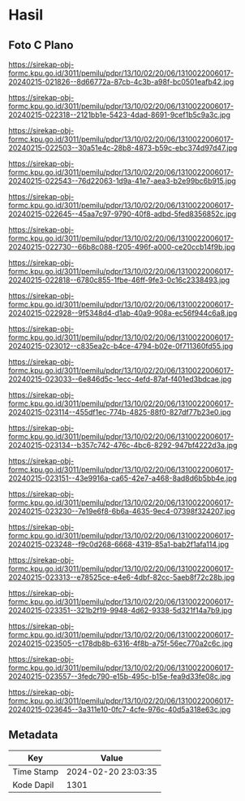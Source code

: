 # Hasil

## Foto C Plano

https://sirekap-obj-formc.kpu.go.id/3011/pemilu/pdpr/13/10/02/20/06/1310022006017-20240215-021826--8d66772a-87cb-4c3b-a98f-bc0501eafb42.jpg

https://sirekap-obj-formc.kpu.go.id/3011/pemilu/pdpr/13/10/02/20/06/1310022006017-20240215-022318--2121bb1e-5423-4dad-8691-9cef1b5c9a3c.jpg

https://sirekap-obj-formc.kpu.go.id/3011/pemilu/pdpr/13/10/02/20/06/1310022006017-20240215-022503--30a51e4c-28b8-4873-b59c-ebc374d97d47.jpg

https://sirekap-obj-formc.kpu.go.id/3011/pemilu/pdpr/13/10/02/20/06/1310022006017-20240215-022543--76d22063-1d9a-41e7-aea3-b2e99bc6b915.jpg

https://sirekap-obj-formc.kpu.go.id/3011/pemilu/pdpr/13/10/02/20/06/1310022006017-20240215-022645--45aa7c97-9790-40f8-adbd-5fed8356852c.jpg

https://sirekap-obj-formc.kpu.go.id/3011/pemilu/pdpr/13/10/02/20/06/1310022006017-20240215-022730--66b8c088-f205-496f-a000-ce20ccb14f9b.jpg

https://sirekap-obj-formc.kpu.go.id/3011/pemilu/pdpr/13/10/02/20/06/1310022006017-20240215-022818--6780c855-1fbe-46ff-9fe3-0c16c2338493.jpg

https://sirekap-obj-formc.kpu.go.id/3011/pemilu/pdpr/13/10/02/20/06/1310022006017-20240215-022928--9f5348d4-d1ab-40a9-908a-ec56f944c6a8.jpg

https://sirekap-obj-formc.kpu.go.id/3011/pemilu/pdpr/13/10/02/20/06/1310022006017-20240215-023012--c835ea2c-b4ce-4794-b02e-0f711360fd55.jpg

https://sirekap-obj-formc.kpu.go.id/3011/pemilu/pdpr/13/10/02/20/06/1310022006017-20240215-023033--6e846d5c-1ecc-4efd-87af-f401ed3bdcae.jpg

https://sirekap-obj-formc.kpu.go.id/3011/pemilu/pdpr/13/10/02/20/06/1310022006017-20240215-023114--455df1ec-774b-4825-88f0-827df77b23e0.jpg

https://sirekap-obj-formc.kpu.go.id/3011/pemilu/pdpr/13/10/02/20/06/1310022006017-20240215-023134--b357c742-476c-4bc6-8292-947bf4222d3a.jpg

https://sirekap-obj-formc.kpu.go.id/3011/pemilu/pdpr/13/10/02/20/06/1310022006017-20240215-023151--43e9916a-ca65-42e7-a468-8ad8d6b5bb4e.jpg

https://sirekap-obj-formc.kpu.go.id/3011/pemilu/pdpr/13/10/02/20/06/1310022006017-20240215-023230--7e19e6f8-6b6a-4635-9ec4-07398f324207.jpg

https://sirekap-obj-formc.kpu.go.id/3011/pemilu/pdpr/13/10/02/20/06/1310022006017-20240215-023248--f9c0d268-6668-4319-85a1-bab2f1afa114.jpg

https://sirekap-obj-formc.kpu.go.id/3011/pemilu/pdpr/13/10/02/20/06/1310022006017-20240215-023313--e78525ce-e4e6-4dbf-82cc-5aeb8f72c28b.jpg

https://sirekap-obj-formc.kpu.go.id/3011/pemilu/pdpr/13/10/02/20/06/1310022006017-20240215-023351--321b2f19-9948-4d62-9338-5d321f14a7b9.jpg

https://sirekap-obj-formc.kpu.go.id/3011/pemilu/pdpr/13/10/02/20/06/1310022006017-20240215-023505--c178db8b-6316-4f8b-a75f-56ec770a2c6c.jpg

https://sirekap-obj-formc.kpu.go.id/3011/pemilu/pdpr/13/10/02/20/06/1310022006017-20240215-023557--3fedc790-e15b-495c-b15e-fea9d33fe08c.jpg

https://sirekap-obj-formc.kpu.go.id/3011/pemilu/pdpr/13/10/02/20/06/1310022006017-20240215-023645--3a311e10-0fc7-4cfe-976c-40d5a318e63c.jpg


## Metadata

| Key        | Value               |
| ---------- | ------------------- |
| Time Stamp | 2024-02-20 23:03:35 |
| Kode Dapil | 1301                |



